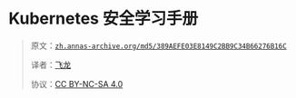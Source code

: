 # Kubernetes 安全学习手册

> 原文：[`zh.annas-archive.org/md5/389AEFE03E8149C2BB9C34B66276B16C`](https://zh.annas-archive.org/md5/389AEFE03E8149C2BB9C34B66276B16C)
> 
> 译者：[飞龙](https://github.com/wizardforcel)
> 
> 协议：[CC BY-NC-SA 4.0](http://creativecommons.org/licenses/by-nc-sa/4.0/)
